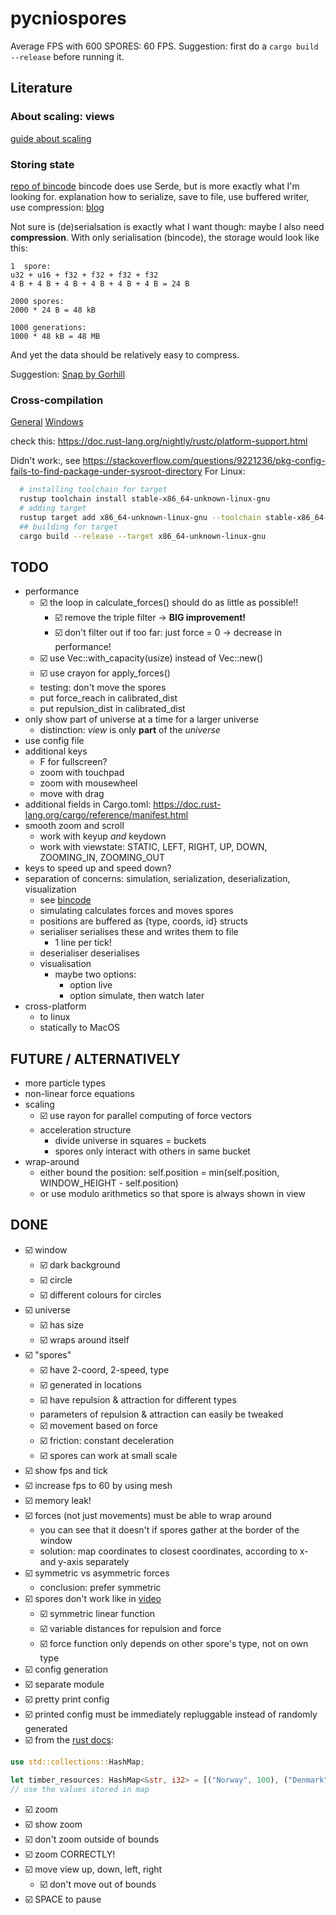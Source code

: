 # pycniospores

Average FPS with 600 SPORES: 60 FPS.
Suggestion: first do a `cargo build --release` before running it.

## Literature

### About scaling: views
[guide about scaling](https://www.sfml-dev.org/tutorials/2.5/graphics-view.php)

### Storing state
[repo of bincode](https://github.com/servo/bincode)
bincode does use Serde, but is more exactly what I'm looking for.
explanation how to serialize, save to file, use buffered writer, use compression: [blog](https://peteris.rocks/blog/serialize-any-object-to-a-binary-format-in-rust/)

Not sure is (de)serialsation is exactly what I want though: maybe I also need __compression__.
With only serialisation (bincode), the storage would look like this:

```
1  spore: 
u32 + u16 + f32 + f32 + f32 + f32
4 B + 4 B + 4 B + 4 B + 4 B + 4 B = 24 B

2000 spores:
2000 * 24 B = 48 kB

1000 generations:
1000 * 48 kB = 48 MB
```

And yet the data should be relatively easy to compress.

Suggestion: [Snap by Gorhill](https://lib.rs/crates/snap)

### Cross-compilation
[General](https://rust-lang.github.io/rustup/cross-compilation.html)
[Windows](https://stackoverflow.com/questions/31492799/cross-compile-a-rust-application-from-linux-to-windows)

check this: https://doc.rust-lang.org/nightly/rustc/platform-support.html

Didn't work:, see https://stackoverflow.com/questions/9221236/pkg-config-fails-to-find-package-under-sysroot-directory
For Linux:
```sh
  # installing toolchain for target
  rustup toolchain install stable-x86_64-unknown-linux-gnu
  # adding target
  rustup target add x86_64-unknown-linux-gnu --toolchain stable-x86_64-unknown-linux-gnu 
  ## building for target
  cargo build --release --target x86_64-unknown-linux-gnu  
```

## TODO

* performance
  * ☑️ the loop in calculate_forces() should do as little as possible!!
    * ☑️ remove the triple filter -> __BIG improvement!__
    * ☑️ don't filter out if too far: just force = 0 -> decrease in performance!
  * ☑️ use Vec::with_capacity(usize) instead of Vec::new()
  * ☑️ use crayon for apply_forces()
  * testing: don't move the spores
  * put force_reach in calibrated_dist
  * put repulsion_dist in calibrated_dist
* only show part of universe at a time for a larger universe
  * distinction: _view_ is only __part__ of the _universe_
* use config file
* additional keys
  * F for fullscreen?
  * zoom with touchpad 
  * zoom with mousewheel
  * move with drag
* additional fields in Cargo.toml: https://doc.rust-lang.org/cargo/reference/manifest.html
* smooth zoom and scroll
  * work with keyup _and_ keydown
  * work with viewstate: STATIC, LEFT, RIGHT, UP, DOWN, ZOOMING_IN, ZOOMING_OUT
* keys to speed up and speed down?
* separation of concerns: simulation, serialization, deserialization, visualization
  * see [bincode](https://github.com/servo/bincode)
  * simulating calculates forces and moves spores
  * positions are buffered as {type, coords, id} structs
  * serialiser serialises these and writes them to file
    * 1 line per tick!
  * deserialiser deserialises
  * visualisation
    * maybe two options:
      * option live
      * option simulate, then watch later
* cross-platform
  * to linux
  * statically to MacOS

## FUTURE / ALTERNATIVELY

* more particle types
* non-linear force equations
* scaling
  * ☑️ use rayon for parallel computing of force vectors
  * acceleration structure
    * divide universe in squares = buckets
    * spores only interact with others in same bucket
* wrap-around
  * either bound the position: self.position = min(self.position, WINDOW_HEIGHT - self.position)
  * or use modulo arithmetics so that spore is always shown in view

## DONE

* ☑️ window
  * ☑️ dark background
  * ☑️ circle
  * ☑️ different colours for circles
* ☑️ universe
  * ☑️ has size
  * ☑️ wraps around itself
* ☑️ "spores"
  * ☑️ have 2-coord, 2-speed, type
  * ☑️ generated in locations
  * ☑️ have repulsion & attraction for different types
  * parameters of repulsion & attraction can easily be tweaked
  * ☑️ movement based on force
  * ☑️ friction: constant deceleration
  * ☑️ spores can work at small scale
* ☑️ show fps and tick
* ☑️ increase fps to 60 by using mesh
* ☑️ memory leak!
* ☑️ forces (not just movements) must be able to wrap around
  * you can see that it doesn't if spores gather at the border of the window
  * solution: map coordinates to closest coordinates, according to x- and y-axis separately
* ☑️ symmetric vs asymmetric forces
  * conclusion: prefer symmetric
* ☑️ spores don't work like in [video](https://www.youtube.com/watch?v=Z_zmZ23grXE)
  * ☑️ symmetric linear function
  * ☑️ variable distances for repulsion and force
  * ☑️ force function only depends on other spore's type, not on own type
*  ☑️ config generation
  *  ☑️ separate module
  *  ☑️ pretty print config
  *  ☑️ printed config must be immediately repluggable instead of randomly generated 
  *  ☑️ from the [rust docs](https://doc.rust-lang.org/std/collections/struct.HashMap.html):
  ```rust
  use std::collections::HashMap;

  let timber_resources: HashMap<&str, i32> = [("Norway", 100), ("Denmark", 50), ("Iceland", 10)].iter().cloned().collect();
  // use the values stored in map
  ```
 * ☑️ zoom
  * ☑️ show zoom
  * ☑️ don't zoom outside of bounds
  * ☑️ zoom CORRECTLY!
* ☑️ move view up, down, left, right
  * ☑️ don't move out of bounds
* ☑️ SPACE to pause